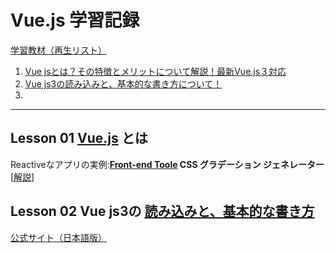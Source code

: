 # Vue.js 学習記録

[学習教材（再生リスト）](https://youtube.com/playlist?list=PLv7E5OqNAIPz7gvvX8JCf74MiFQZufIn7)

1. [Vue jsとは？その特徴とメリットについて解説！最新Vue.js３対応](https://youtu.be/XJzjDcjCD7A?t=452)
2. [Vue js3の読み込みと、基本的な書き方について！](https://youtu.be/H0dMGVZAkCw)
3. 


---

## Lesson 01 [Vue.js](https://youtu.be/XJzjDcjCD7A?t=452) とは 

Reactiveなアプリの実例:<b>[Front-end Toole](https://front-end-tools.com/generategradient/) CSS グラデーション ジェネレーター</b>[[解説](https://youtu.be/XJzjDcjCD7A?t=418)]


## Lesson 02 Vue js3の [読み込みと、基本的な書き方](https://youtu.be/H0dMGVZAkCw)

[公式サイト（日本語版）](https://ja.vuejs.org/)
